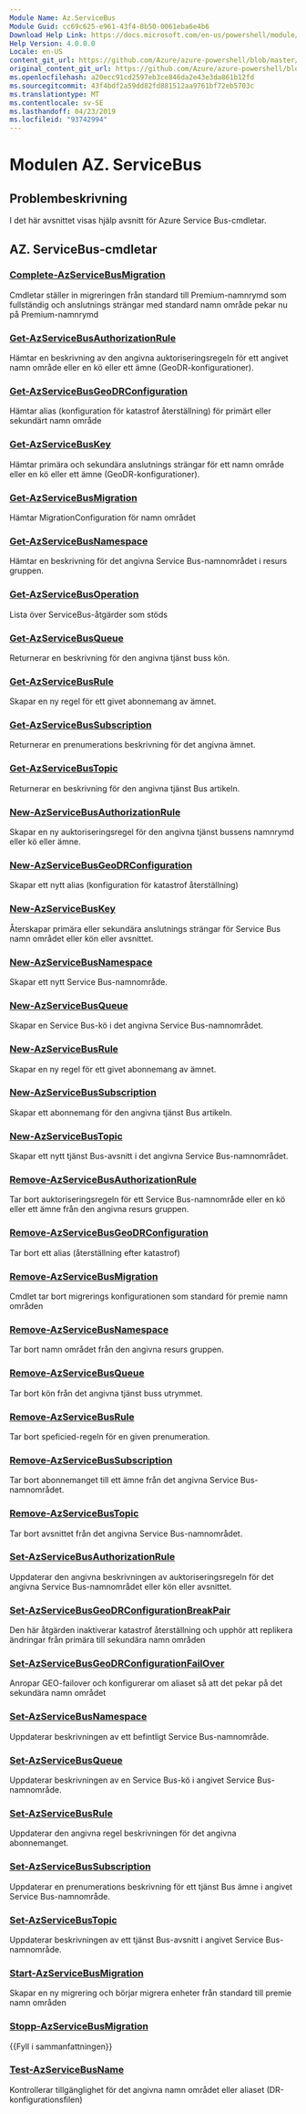 ```yaml
---
Module Name: Az.ServiceBus
Module Guid: cc69c625-e961-43f4-8b50-0061eba6e4b6
Download Help Link: https://docs.microsoft.com/en-us/powershell/module/az.servicebus
Help Version: 4.0.0.0
Locale: en-US
content_git_url: https://github.com/Azure/azure-powershell/blob/master/src/ServiceBus/ServiceBus/help/Az.ServiceBus.md
original_content_git_url: https://github.com/Azure/azure-powershell/blob/master/src/ServiceBus/ServiceBus/help/Az.ServiceBus.md
ms.openlocfilehash: a20ecc91cd2597eb3ce846da2e43e3da861b12fd
ms.sourcegitcommit: 43f4bdf2a59dd82fd881512aa9761bf72eb5703c
ms.translationtype: MT
ms.contentlocale: sv-SE
ms.lasthandoff: 04/23/2019
ms.locfileid: "93742994"
---
```

# Modulen AZ. ServiceBus
## Problembeskrivning
I det här avsnittet visas hjälp avsnitt för Azure Service Bus-cmdletar.

## AZ. ServiceBus-cmdletar
### [Complete-AzServiceBusMigration](Complete-AzServiceBusMigration.md)
Cmdletar ställer in migreringen från standard till Premium-namnrymd som fullständig och anslutnings strängar med standard namn område pekar nu på Premium-namnrymd

### [Get-AzServiceBusAuthorizationRule](Get-AzServiceBusAuthorizationRule.md)
Hämtar en beskrivning av den angivna auktoriseringsregeln för ett angivet namn område eller en kö eller ett ämne (GeoDR-konfigurationer). 

### [Get-AzServiceBusGeoDRConfiguration](Get-AzServiceBusGeoDRConfiguration.md)
Hämtar alias (konfiguration för katastrof återställning) för primärt eller sekundärt namn område

### [Get-AzServiceBusKey](Get-AzServiceBusKey.md)
Hämtar primära och sekundära anslutnings strängar för ett namn område eller en kö eller ett ämne (GeoDR-konfigurationer).

### [Get-AzServiceBusMigration](Get-AzServiceBusMigration.md)
Hämtar MigrationConfiguration för namn området

### [Get-AzServiceBusNamespace](Get-AzServiceBusNamespace.md)
Hämtar en beskrivning för det angivna Service Bus-namnområdet i resurs gruppen.

### [Get-AzServiceBusOperation](Get-AzServiceBusOperation.md)
Lista över ServiceBus-åtgärder som stöds

### [Get-AzServiceBusQueue](Get-AzServiceBusQueue.md)
Returnerar en beskrivning för den angivna tjänst buss kön.

### [Get-AzServiceBusRule](Get-AzServiceBusRule.md)
Skapar en ny regel för ett givet abonnemang av ämnet. 

### [Get-AzServiceBusSubscription](Get-AzServiceBusSubscription.md)
Returnerar en prenumerations beskrivning för det angivna ämnet.

### [Get-AzServiceBusTopic](Get-AzServiceBusTopic.md)
Returnerar en beskrivning för den angivna tjänst Bus artikeln.

### [New-AzServiceBusAuthorizationRule](New-AzServiceBusAuthorizationRule.md)
Skapar en ny auktoriseringsregel för den angivna tjänst bussens namnrymd eller kö eller ämne.

### [New-AzServiceBusGeoDRConfiguration](New-AzServiceBusGeoDRConfiguration.md)
Skapar ett nytt alias (konfiguration för katastrof återställning)

### [New-AzServiceBusKey](New-AzServiceBusKey.md)
Återskapar primära eller sekundära anslutnings strängar för Service Bus namn området eller kön eller avsnittet.

### [New-AzServiceBusNamespace](New-AzServiceBusNamespace.md)
Skapar ett nytt Service Bus-namnområde.

### [New-AzServiceBusQueue](New-AzServiceBusQueue.md)
Skapar en Service Bus-kö i det angivna Service Bus-namnområdet.

### [New-AzServiceBusRule](New-AzServiceBusRule.md)
Skapar en ny regel för ett givet abonnemang av ämnet. 

### [New-AzServiceBusSubscription](New-AzServiceBusSubscription.md)
Skapar ett abonnemang för den angivna tjänst Bus artikeln.

### [New-AzServiceBusTopic](New-AzServiceBusTopic.md)
Skapar ett nytt tjänst Bus-avsnitt i det angivna Service Bus-namnområdet.

### [Remove-AzServiceBusAuthorizationRule](Remove-AzServiceBusAuthorizationRule.md)
Tar bort auktoriseringsregeln för ett Service Bus-namnområde eller en kö eller ett ämne från den angivna resurs gruppen.

### [Remove-AzServiceBusGeoDRConfiguration](Remove-AzServiceBusGeoDRConfiguration.md)
Tar bort ett alias (återställning efter katastrof)

### [Remove-AzServiceBusMigration](Remove-AzServiceBusMigration.md)
Cmdlet tar bort migrerings konfigurationen som standard för premie namn områden

### [Remove-AzServiceBusNamespace](Remove-AzServiceBusNamespace.md)
Tar bort namn området från den angivna resurs gruppen. 

### [Remove-AzServiceBusQueue](Remove-AzServiceBusQueue.md)
Tar bort kön från det angivna tjänst buss utrymmet.

### [Remove-AzServiceBusRule](Remove-AzServiceBusRule.md)
Tar bort speficied-regeln för en given prenumeration.

### [Remove-AzServiceBusSubscription](Remove-AzServiceBusSubscription.md)
Tar bort abonnemanget till ett ämne från det angivna Service Bus-namnområdet.

### [Remove-AzServiceBusTopic](Remove-AzServiceBusTopic.md)
Tar bort avsnittet från det angivna Service Bus-namnområdet.

### [Set-AzServiceBusAuthorizationRule](Set-AzServiceBusAuthorizationRule.md)
Uppdaterar den angivna beskrivningen av auktoriseringsregeln för det angivna Service Bus-namnområdet eller kön eller avsnittet.

### [Set-AzServiceBusGeoDRConfigurationBreakPair](Set-AzServiceBusGeoDRConfigurationBreakPair.md)
Den här åtgärden inaktiverar katastrof återställning och upphör att replikera ändringar från primära till sekundära namn områden

### [Set-AzServiceBusGeoDRConfigurationFailOver](Set-AzServiceBusGeoDRConfigurationFailOver.md)
Anropar GEO-failover och konfigurerar om aliaset så att det pekar på det sekundära namn området

### [Set-AzServiceBusNamespace](Set-AzServiceBusNamespace.md)
Uppdaterar beskrivningen av ett befintligt Service Bus-namnområde.

### [Set-AzServiceBusQueue](Set-AzServiceBusQueue.md)
Uppdaterar beskrivningen av en Service Bus-kö i angivet Service Bus-namnområde.

### [Set-AzServiceBusRule](Set-AzServiceBusRule.md)
Uppdaterar den angivna regel beskrivningen för det angivna abonnemanget.

### [Set-AzServiceBusSubscription](Set-AzServiceBusSubscription.md)
Uppdaterar en prenumerations beskrivning för ett tjänst Bus ämne i angivet Service Bus-namnområde.

### [Set-AzServiceBusTopic](Set-AzServiceBusTopic.md)
Uppdaterar beskrivningen av ett tjänst Bus-avsnitt i angivet Service Bus-namnområde.

### [Start-AzServiceBusMigration](Start-AzServiceBusMigration.md)
Skapar en ny migrering och börjar migrera enheter från standard till premie namn områden

### [Stopp-AzServiceBusMigration](Stop-AzServiceBusMigration.md)
{{Fyll i sammanfattningen}}

### [Test-AzServiceBusName](Test-AzServiceBusName.md)
Kontrollerar tillgänglighet för det angivna namn området eller aliaset (DR-konfigurationsfilen) 

